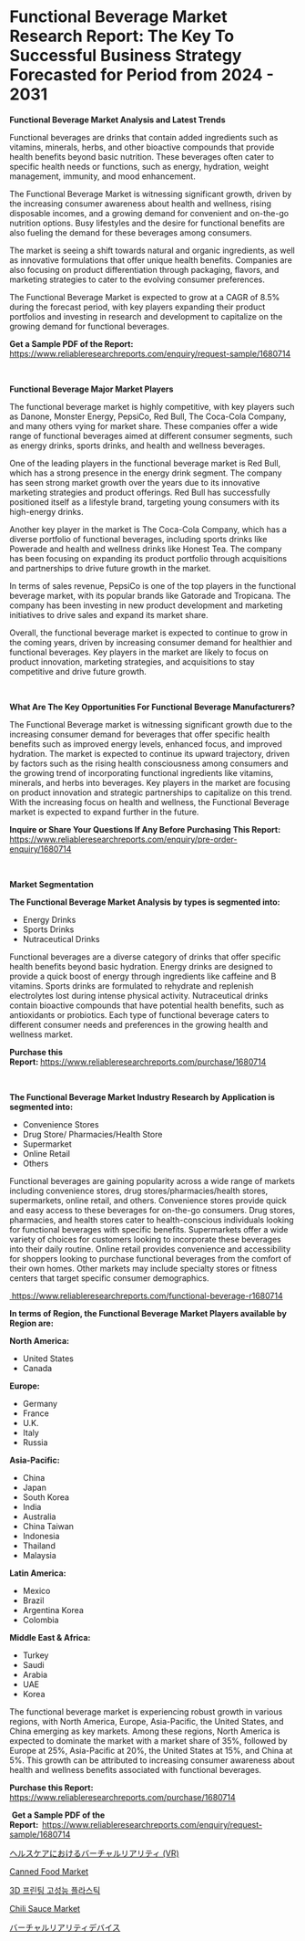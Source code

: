 <p><h1>Functional Beverage Market Research Report: The Key To Successful Business Strategy Forecasted for Period from 2024 - 2031</h1></p><p><strong>Functional Beverage Market Analysis and Latest Trends</strong></p>
<p><p>Functional beverages are drinks that contain added ingredients such as vitamins, minerals, herbs, and other bioactive compounds that provide health benefits beyond basic nutrition. These beverages often cater to specific health needs or functions, such as energy, hydration, weight management, immunity, and mood enhancement.</p><p>The Functional Beverage Market is witnessing significant growth, driven by the increasing consumer awareness about health and wellness, rising disposable incomes, and a growing demand for convenient and on-the-go nutrition options. Busy lifestyles and the desire for functional benefits are also fueling the demand for these beverages among consumers.</p><p>The market is seeing a shift towards natural and organic ingredients, as well as innovative formulations that offer unique health benefits. Companies are also focusing on product differentiation through packaging, flavors, and marketing strategies to cater to the evolving consumer preferences.</p><p>The Functional Beverage Market is expected to grow at a CAGR of 8.5% during the forecast period, with key players expanding their product portfolios and investing in research and development to capitalize on the growing demand for functional beverages.</p></p>
<p><strong>Get a Sample PDF of the Report:&nbsp;</strong> <a href="https://www.reliableresearchreports.com/enquiry/request-sample/1680714">https://www.reliableresearchreports.com/enquiry/request-sample/1680714</a></p>
<p>&nbsp;</p>
<p><strong>Functional Beverage Major Market Players</strong></p>
<p><p>The functional beverage market is highly competitive, with key players such as Danone, Monster Energy, PepsiCo, Red Bull, The Coca-Cola Company, and many others vying for market share. These companies offer a wide range of functional beverages aimed at different consumer segments, such as energy drinks, sports drinks, and health and wellness beverages.</p><p>One of the leading players in the functional beverage market is Red Bull, which has a strong presence in the energy drink segment. The company has seen strong market growth over the years due to its innovative marketing strategies and product offerings. Red Bull has successfully positioned itself as a lifestyle brand, targeting young consumers with its high-energy drinks.</p><p>Another key player in the market is The Coca-Cola Company, which has a diverse portfolio of functional beverages, including sports drinks like Powerade and health and wellness drinks like Honest Tea. The company has been focusing on expanding its product portfolio through acquisitions and partnerships to drive future growth in the market.</p><p>In terms of sales revenue, PepsiCo is one of the top players in the functional beverage market, with its popular brands like Gatorade and Tropicana. The company has been investing in new product development and marketing initiatives to drive sales and expand its market share.</p><p>Overall, the functional beverage market is expected to continue to grow in the coming years, driven by increasing consumer demand for healthier and functional beverages. Key players in the market are likely to focus on product innovation, marketing strategies, and acquisitions to stay competitive and drive future growth.</p></p>
<p>&nbsp;</p>
<p><strong>What Are The Key Opportunities For Functional Beverage Manufacturers?</strong></p>
<p><p>The Functional Beverage market is witnessing significant growth due to the increasing consumer demand for beverages that offer specific health benefits such as improved energy levels, enhanced focus, and improved hydration. The market is expected to continue its upward trajectory, driven by factors such as the rising health consciousness among consumers and the growing trend of incorporating functional ingredients like vitamins, minerals, and herbs into beverages. Key players in the market are focusing on product innovation and strategic partnerships to capitalize on this trend. With the increasing focus on health and wellness, the Functional Beverage market is expected to expand further in the future.</p></p>
<p><strong>Inquire or Share Your Questions If Any Before Purchasing This Report:</strong> <a href="https://www.reliableresearchreports.com/enquiry/pre-order-enquiry/1680714">https://www.reliableresearchreports.com/enquiry/pre-order-enquiry/1680714</a></p>
<p>&nbsp;</p>
<p><strong>Market Segmentation</strong></p>
<p><strong>The Functional Beverage Market Analysis by types is segmented into:</strong></p>
<p><ul><li>Energy Drinks</li><li>Sports Drinks</li><li>Nutraceutical Drinks</li></ul></p>
<p><p>Functional beverages are a diverse category of drinks that offer specific health benefits beyond basic hydration. Energy drinks are designed to provide a quick boost of energy through ingredients like caffeine and B vitamins. Sports drinks are formulated to rehydrate and replenish electrolytes lost during intense physical activity. Nutraceutical drinks contain bioactive compounds that have potential health benefits, such as antioxidants or probiotics. Each type of functional beverage caters to different consumer needs and preferences in the growing health and wellness market.</p></p>
<p><strong>Purchase this Report:&nbsp;</strong><a href="https://www.reliableresearchreports.com/purchase/1680714">https://www.reliableresearchreports.com/purchase/1680714</a></p>
<p>&nbsp;</p>
<p><strong>The Functional Beverage Market Industry Research by Application is segmented into:</strong></p>
<p><ul><li>Convenience Stores</li><li>Drug Store/ Pharmacies/Health Store</li><li>Supermarket</li><li>Online Retail</li><li>Others</li></ul></p>
<p><p>Functional beverages are gaining popularity across a wide range of markets including convenience stores, drug stores/pharmacies/health stores, supermarkets, online retail, and others. Convenience stores provide quick and easy access to these beverages for on-the-go consumers. Drug stores, pharmacies, and health stores cater to health-conscious individuals looking for functional beverages with specific benefits. Supermarkets offer a wide variety of choices for customers looking to incorporate these beverages into their daily routine. Online retail provides convenience and accessibility for shoppers looking to purchase functional beverages from the comfort of their own homes. Other markets may include specialty stores or fitness centers that target specific consumer demographics.</p></p>
<p><a href="https://www.reliableresearchreports.com/functional-beverage-r1680714">&nbsp;https://www.reliableresearchreports.com/functional-beverage-r1680714</a></p>
<p><strong>In terms of Region, the Functional Beverage Market Players available by Region are:</strong></p>
<p>
    <p> <strong> North America: </strong>
        <ul>
            <li>United States</li>
            <li>Canada</li>
        </ul>
        </p> 
    <p> <strong> Europe: </strong>
        <ul>
            <li>Germany</li>
            <li>France</li>
            <li>U.K.</li>
            <li>Italy</li>
            <li>Russia</li>
        </ul>
        </p> 
    <p> <strong> Asia-Pacific: </strong>
        <ul>
            <li>China</li>
            <li>Japan</li>
            <li>South Korea</li>
            <li>India</li>
            <li>Australia</li>
            <li>China Taiwan</li>
            <li>Indonesia</li>
            <li>Thailand</li>
            <li>Malaysia</li>
        </ul>
        </p> 
    <p> <strong> Latin America: </strong>
        <ul>
            <li>Mexico</li>
            <li>Brazil</li>
            <li>Argentina Korea</li>
            <li>Colombia</li>
        </ul>
        </p> 
    <p> <strong> Middle East & Africa: </strong>
        <ul>
            <li>Turkey</li>
            <li>Saudi</li>
            <li>Arabia</li>
            <li>UAE</li>
            <li>Korea</li>
        </ul>
    </p>
    </p>
<p><p>The functional beverage market is experiencing robust growth in various regions, with North America, Europe, Asia-Pacific, the United States, and China emerging as key markets. Among these regions, North America is expected to dominate the market with a market share of 35%, followed by Europe at 25%, Asia-Pacific at 20%, the United States at 15%, and China at 5%. This growth can be attributed to increasing consumer awareness about health and wellness benefits associated with functional beverages.</p></p>
<p><strong>Purchase this Report: </strong><a href="https://www.reliableresearchreports.com/purchase/1680714">https://www.reliableresearchreports.com/purchase/1680714</a></p>
<p>&nbsp;<strong>Get a Sample PDF of the Report:&nbsp;&nbsp;</strong><a href="https://www.reliableresearchreports.com/enquiry/request-sample/1680714">https://www.reliableresearchreports.com/enquiry/request-sample/1680714</a></p>
<p><strong></strong></p>
<p><p><a href="https://github.com/oqoeusbvpadwjs08/Market-Research-Report-List-1/blob/main/884114417996.md">ヘルスケアにおけるバーチャルリアリティ (VR)</a></p><p><a href="https://github.com/lataunyatinikmelvin59ilbd0dv/Market-Research-Report-List-1/blob/main/canned-food-market.md">Canned Food Market</a></p><p><a href="https://github.com/JackieFauhey9089475/Market-Research-Report-List-1/blob/main/191614916431.md">3D 프린팅 고성능 플라스틱</a></p><p><a href="https://github.com/pgtimber/Market-Research-Report-List-2/blob/main/chili-sauce-market.md">Chili Sauce Market</a></p><p><a href="https://github.com/AaronVargas43/Market-Research-Report-List-1/blob/main/307552217997.md">バーチャルリアリティデバイス</a></p></p>